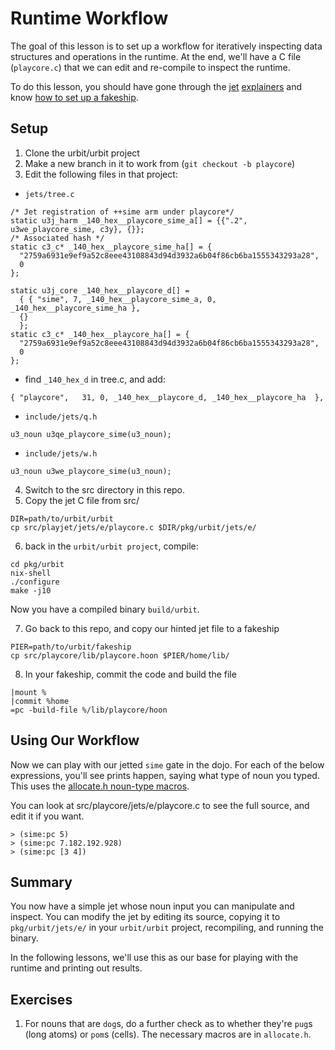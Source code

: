 # Runtime Workflow
The goal of this lesson is to set up a workflow for iteratively inspecting data structures and operations in the runtime. At the end, we'll have a C file (`playcore.c`) that we can edit and re-compile to inspect the runtime.

To do this lesson, you should have gone through the [jet](https://github.com/timlucmiptev/docs-runtime/blob/master/jets1_current.md) [explainers](https://github.com/timlucmiptev/docs-runtime/blob/master/jets2_examples.md) and know [how to set up a fakeship](https://github.com/timlucmiptev/gall-guide/blob/master/workflow.md).

## Setup
1. Clone the urbit/urbit project
2. Make a new branch in it to work from (`git checkout -b playcore`)
3. Edit the following files in that project:
  - `jets/tree.c`
```
/* Jet registration of ++sime arm under playcore*/
static u3j_harm _140_hex__playcore_sime_a[] = {{".2", u3we_playcore_sime, c3y}, {}};
/* Associated hash */
static c3_c* _140_hex__playcore_sime_ha[] = {
  "2759a6931e9ef9a52c8eee43108843d94d3932a6b04f86cb6ba1555343293a28",
  0
};

static u3j_core _140_hex__playcore_d[] =
  { { "sime", 7, _140_hex__playcore_sime_a, 0, _140_hex__playcore_sime_ha },
  {}
  };
static c3_c* _140_hex__playcore_ha[] = {
  "2759a6931e9ef9a52c8eee43108843d94d3932a6b04f86cb6ba1555343293a28",
  0
};
```
  - find `_140_hex_d` in tree.c, and add:
  ```
  { "playcore",   31, 0, _140_hex__playcore_d, _140_hex__playcore_ha  },
  ```

  - `include/jets/q.h`
```
u3_noun u3qe_playcore_sime(u3_noun);
```
  - `include/jets/w.h`
```
u3_noun u3we_playcore_sime(u3_noun);
```

4. Switch to the src directory in this repo.
5. Copy the jet C file from src/
```
DIR=path/to/urbit/urbit
cp src/playjet/jets/e/playcore.c $DIR/pkg/urbit/jets/e/
```
6. back in the `urbit/urbit project`, compile:
```
cd pkg/urbit
nix-shell
./configure
make -j10
```
Now you have a compiled binary `build/urbit`.

7. Go back to this repo, and copy our hinted jet file to a fakeship
```
PIER=path/to/urbit/fakeship
cp src/playcore/lib/playcore.hoon $PIER/home/lib/
```

8. In your fakeship, commit the code and build the file
```
|mount %
|commit %home
=pc -build-file %/lib/playcore/hoon
```

## Using Our Workflow
Now we can play with our jetted `sime` gate in the dojo.  For each of the below expressions, you'll see prints happen, saying what type of noun you typed.  This uses the [allocate.h noun-type macros](https://github.com/urbit/urbit/blob/3fc5db758b5b27e574da4d1254768d480998ce63/pkg/urbit/include/noun/allocate.h#L199). 

You can look at src/playcore/jets/e/playcore.c to see the full source, and edit it if you want.
```
> (sime:pc 5)
> (sime:pc 7.182.192.928)
> (sime:pc [3 4])
```

## Summary
You now have a simple jet whose noun input you can manipulate and inspect. You can modify the jet by editing its source, copying it to `pkg/urbit/jets/e/` in your `urbit/urbit` project, recompiling, and running the binary.

In the following lessons, we'll use this as our base for playing with the runtime and printing out results.

## Exercises
1. For nouns that are `dog`s, do a further check as to whether they're `pug`s (long atoms) or `pom`s (cells). The necessary macros are in `allocate.h`.
